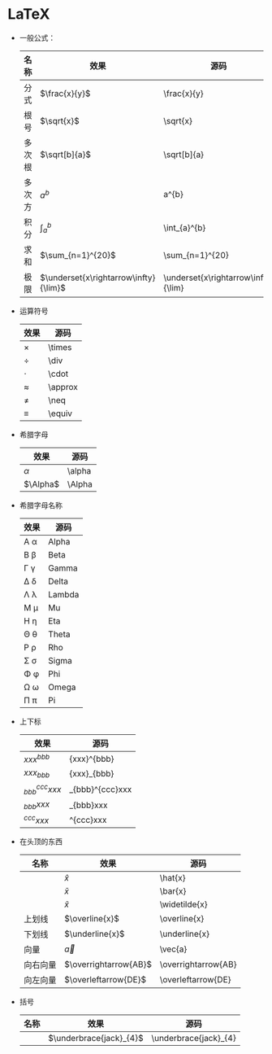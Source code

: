 # LaTeX

<!--
|名称|效果|源码|
|-|-|-|
-->

- 一般公式：

    |名称|效果|源码|
    |-|-|-|
    | 分式  | $\frac{x}{y}$                      | \frac{x}{y}     |
    | 根号  | $\sqrt{x}$                           | \sqrt{x}        |
    | 多次根 | $\sqrt[b]{a}$                      | \sqrt[b]{a}     |
    | 多次方 | $a^{b}$                              | a^{b}           |
    | 积分  | $\int_{a}^{b}$                     | \int_{a}^{b}    |
    | 求和  | $\sum_{n=1}^{20}$               | \sum_{n=1}^{20} |
    | 极限  | $\underset{x\rightarrow\infty}{\lim}$  | \underset{x\rightarrow\infty}{\lim} |

- 运算符号

    |效果|源码|
    |-|-|
    | $\times$    | \times |
    | $\div$    | \div    |
    | $\cdot$  | \cdot   |
    | $\approx$ | \approx |
    | $\neq$    | \neq    |
    | $\equiv$  | \equiv  |

- 希腊字母

    |效果|源码|
    |-|-|
    | $\alpha$ | \alpha |
    | $\Alpha$ | \Alpha |

- 希腊字母名称

    |效果|源码|
    |-|-|
    | Α α    | Alpha  |
    | Β β    | Beta   |
    | Γ γ    | Gamma  |
    | Δ δ    | Delta  |
    | Λ λ    | Lambda |
    | Μ μ    | Mu     |
    | Η η    | Eta    |
    | Θ θ    | Theta  |
    | Ρ ρ    | Rho    |
    | Σ σ    | Sigma  |
    | Φ φ    | Phi    |
    | Ω ω    | Omega  |
    | Π π    | Pi     |

- 上下标

    |效果|源码|
    |-|-|
    | ${xxx}^{bbb}$ | {xxx}^{bbb}        |
    | ${xxx}_{bbb}$ | {xxx}_{bbb}        |
    | $_{bbb}^{ccc}xxx$ | _{bbb}^{ccc}xxx |
    | $_{bbb}xxx$      | _{bbb}xxx       |
    | $^{ccc}xxx$    | ^{ccc}xxx       |


- 在头顶的东西

    |名称|效果|源码|
    |-|-|-|
    || $\hat{x}$   |     \hat{x}     |
    || $\bar{x}$       | \bar{x}             |
    || $\widetilde{x}$ |  \widetilde{x}   |
    | 上划线   |  $\overline{x}$  | \overline{x}        |
    | 下划线   |  $\underline{x}$   | \underline{x}       |
    | 向量     |  $\vec{a}$   | \vec{a}             |
    | 向右向量 |  $\overrightarrow{AB}$      | \overrightarrow{AB} |
    | 向左向量 |  $\overleftarrow{DE}$       | \overleftarrow{DE}  |

- 括号

    |名称|效果|源码|
    |-|-|-|
    ||$\underbrace{jack}_{4}$|\underbrace{jack}_{4}|
	

<script type="text/javascript" async src="https://itmo.ranying.xyz/mathjax3/LaTeX.js"></script> 